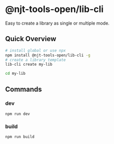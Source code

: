 # @njt-tools-open/lib-cli

Easy to create a library as single or multiple mode.

## Quick Overview

```sh
# install global or use npx
npm install @njt-tools-open/lib-cli -g
# create a library template
lib-cli create my-lib

cd my-lib
```

## Commands

### dev

```
npm run dev
```

### build

```
npm run build
```
